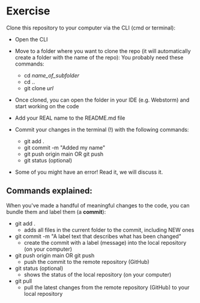 # Exercise

Clone this repository to your computer via the CLI (cmd or terminal):
* Open the CLI
* Move to a folder where you want to clone the repo (it will automatically create a folder with the name of the repo):
  You probably need these commands:
  * cd *name_of_subfolder*
  * cd ..
  * git clone *url*
  
* Once cloned, you can open the folder in your IDE (e.g. Webstorm) and start working on the code
* Add your REAL name to the README.md file
* Commit your changes in the terminal (!) with the following commands:
  * git add .
  * git commit -m "Added my name"
  * git push origin main OR git push
  * git status (optional)
* Some of you might have an error! Read it, we will discuss it.


## Commands explained:
When you've made a handful of meaningful changes to the code, you can bundle them and label them (a **commit**):
* git add . 
  * adds all files in the current folder to the commit, including NEW ones
* git commit -m "A label text that describes what has been changed" 
  * create the commit with a label (message) into the local repository (on your computer)
* git push origin main     OR    git push
  * push the commit to the remote repository (GitHub)
* git status (optional)
  * shows the status of the local repository (on your computer)
* git pull 
  * pull the latest changes from the remote repository (GitHub) to your local repository
